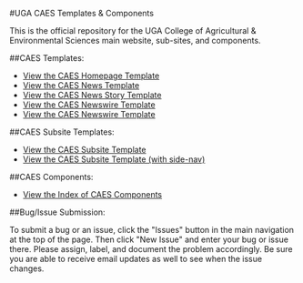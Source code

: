#UGA CAES Templates & Components

This is the official repository for the UGA College of Agricultural & Environmental Sciences main website, sub-sites, and components.

##CAES Templates:
* [View the CAES Homepage Template](https://johnfrenchxyz.github.io/CAES/)
* [View the CAES News Template](https://johnfrenchxyz.github.io/CAES/news-template.html)
* [View the CAES News Story Template](https://johnfrenchxyz.github.io/CAES/news-story-template.html)
* [View the CAES Newswire Template](https://johnfrenchxyz.github.io/CAES/newswire-template.html)
* [View the CAES Newswire Template](https://johnfrenchxyz.github.io/CAES/newswire-story-template.html)

##CAES Subsite Templates:
* [View the CAES Subsite Template](https://johnfrenchxyz.github.io/CAES/subsite-template.html)
* [View the CAES Subsite Template (with side-nav)](https://johnfrenchxyz.github.io/CAES/subsite-template-with-subnav.html)

##CAES Components:
* [View the Index of CAES Components](https://johnfrenchxyz.github.io/CAES/components/)

##Bug/Issue Submission:

To submit a bug or an issue, click the "Issues" button in the main navigation at the top of the page.  Then click "New Issue" and enter your bug or issue there. Please assign, label, and document the problem accordingly.  Be sure you are able to receive email updates as well to see when the issue changes.
